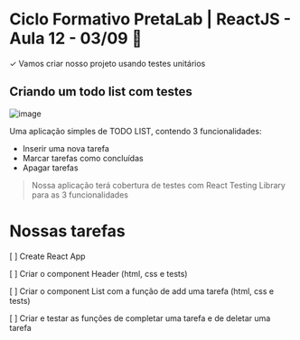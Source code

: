# Ciclo Formativo PretaLab | ReactJS  - Aula 12 - 03/09 🚀 

✓ Vamos criar nosso projeto usando testes unitários

## Criando um todo list com testes

 ![image](https://media.giphy.com/media/OUxAsqI6AeAGqMQhFz/giphy.gif)

Uma aplicação simples de TODO LIST, contendo 3 funcionalidades:

* Inserir uma nova tarefa
* Marcar tarefas como concluídas
* Apagar tarefas

> Nossa aplicação terá cobertura de testes com React Testing Library para as 3 funcionalidades

# Nossas tarefas

[ ] Create React App

[ ] Criar o component Header (html, css e tests)

[ ] Criar o component List com a função de add uma tarefa (html, css e tests)

[ ] Criar e testar as funções de completar uma tarefa e de deletar uma tarefa




